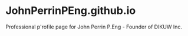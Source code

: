 # JohnPerrinPEng.github.io
Professional p'rofile page for John Perrin P.Eng - Founder of DIKUW Inc.
